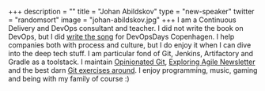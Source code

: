 +++
description = ""
title = "Johan Abildskov"
type = "new-speaker"
twitter = "randomsort"
image = "johan-abildskov.jpg"
+++
I am a Continuous Delivery and DevOps consultant and teacher. I did not write the book on
DevOps, but I did [write the song](https://www.youtube.com/watch?v=YPUKLfcuq9Y) for
DevOpsDays Copenhagen. I help companies both with process and culture, but I do enjoy it
when I can dive into the deep tech stuff. I am particular fond of Git, Jenkins,
Artifactory and Gradle as a toolstack. I maintain [Opinionated Git](http://opinionated-git.com),
[Exploring Agile Newsletter](http://randomsort.net/exploring-agile) and the best darn
[Git exercises around](https://github.com/praqma-training/git-katas). I enjoy programming,
music, gaming and being with my family of course :)